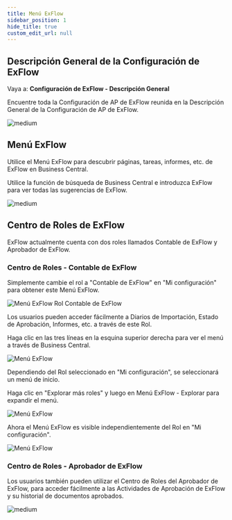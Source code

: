 ```yaml
---
title: Menú ExFlow
sidebar_position: 1
hide_title: true
custom_edit_url: null
---
```

## Descripción General de la Configuración de ExFlow
Vaya a: **Configuración de ExFlow - Descripción General** 

Encuentre toda la Configuración de AP de ExFlow reunida en la Descripción General de la Configuración de AP de ExFlow.

![medium](@site/static/img/media/exflow-ap-overview-001.png) 

## Menú ExFlow

Utilice el Menú ExFlow para descubrir páginas, tareas, informes, etc. de ExFlow en Business Central.

Utilice la función de búsqueda de Business Central e introduzca ExFlow para ver todas las sugerencias de ExFlow.

![medium](@site/static/img/media/business-central-search-001.png)

## Centro de Roles de ExFlow 

ExFlow actualmente cuenta con dos roles llamados Contable de ExFlow y Aprobador de ExFlow.

### Centro de Roles - Contable de ExFlow

Simplemente cambie el rol a "Contable de ExFlow" en "Mi configuración" para obtener este Menú ExFlow.

![Menú ExFlow Rol Contable de ExFlow](@site/static/img/media/exflow-menu-001.png)

Los usuarios pueden acceder fácilmente a Diarios de Importación, Estado de Aprobación, Informes, etc. a través de este Rol.

Haga clic en las tres líneas en la esquina superior derecha para ver el menú a través de Business Central.

![Menú ExFlow](@site/static/img/media/exflow-menu-002-extended.png)

Dependiendo del Rol seleccionado en "Mi configuración", se seleccionará un menú de inicio.

Haga clic en "Explorar más roles" y luego en Menú ExFlow - Explorar para expandir el menú.

![Menú ExFlow](@site/static/img/media/exflow-menu-003-extended.png)

Ahora el Menú ExFlow es visible independientemente del Rol en "Mi configuración".

![Menú ExFlow](@site/static/img/media/exflow-menu-004-extended.png)


### Centro de Roles - Aprobador de ExFlow

Los usuarios también pueden utilizar el Centro de Roles del Aprobador de ExFlow, para acceder fácilmente a las Actividades de Aprobación de ExFlow y su historial de documentos aprobados.

![medium](@site/static/img/media/exflow-approver-rc-001.png)
